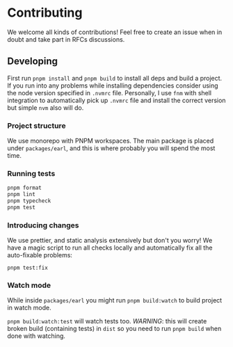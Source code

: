 # Contributing

We welcome all kinds of contributions! Feel free to create an issue when in
doubt and take part in RFCs discussions.

## Developing

First run `pnpm install` and `pnpm build` to install all deps and build a
project. If you run into any problems while installing dependencies consider
using the node version specified in `.nvmrc` file. Personally, I use `fnm` with
shell integration to automatically pick up `.nvmrc` file and install the correct
version but simple `nvm` also will do.

### Project structure

We use monorepo with PNPM workspaces. The main package is placed under
`packages/earl`, and this is where probably you will spend the most time.

### Running tests

```sh
pnpm format
pnpm lint
pnpm typecheck
pnpm test
```

### Introducing changes

We use prettier, and static analysis extensively but don't you worry! We have a
magic script to run all checks locally and automatically fix all the
auto-fixable problems:

```
pnpm test:fix
```

### Watch mode

While inside `packages/earl` you might run `pnpm build:watch` to build project
in watch mode.

`pnpm build:watch:test` will watch tests too. _WARNING_: this will create broken
build (containing tests) in `dist` so you need to run `pnpm build` when done
with watching.
